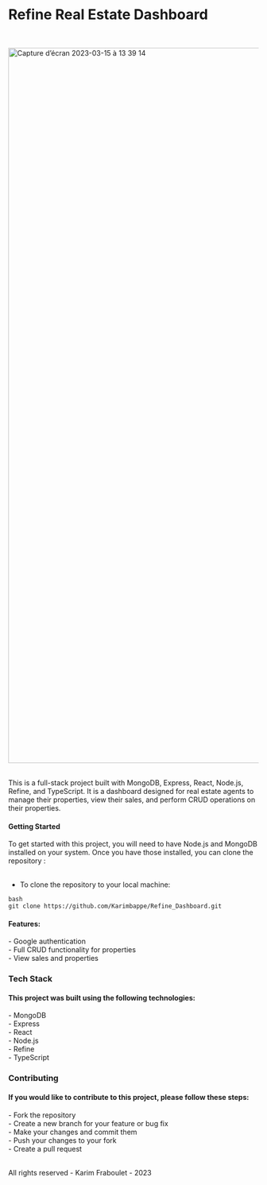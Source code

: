 <h1>Refine Real Estate Dashboard</h1>
<br>

<img width="1440" alt="Capture d’écran 2023-03-15 à 13 39 14" src="https://user-images.githubusercontent.com/78148549/225316325-9aab2c0d-6494-471e-8c9a-96acc2b83d33.png"><br>
<br>


This is a full-stack project built with MongoDB, Express, React, Node.js, Refine, and TypeScript. It is a dashboard designed for real estate agents to manage their properties, view their sales, and perform CRUD operations on their properties.

<h4>Getting Started</h4>
To get started with this project, you will need to have Node.js and MongoDB installed on your system. Once you have those installed, you can clone the repository :<br>
<br>

- To clone the repository to your local machine:<br>

```
bash
git clone https://github.com/Karimbappe/Refine_Dashboard.git
```

<h4>Features:</h4>
- Google authentication<br>
- Full CRUD functionality for properties<br>
- View sales and properties<br>

<h3>Tech Stack</h3>
<h4>This project was built using the following technologies:</h4>
- MongoDB<br>
- Express<br>
- React<br>
- Node.js<br>
- Refine<br>
- TypeScript<br>

<h3>Contributing</h3>
<h4>If you would like to contribute to this project, please follow these steps:</h4>
- Fork the repository<br>
- Create a new branch for your feature or bug fix<br>
- Make your changes and commit them<br>
- Push your changes to your fork<br>
- Create a pull request<br>
<br>


All rights reserved - Karim Fraboulet - 2023
